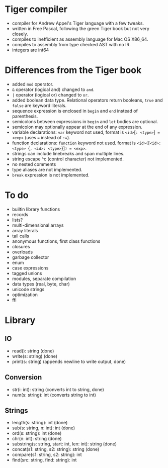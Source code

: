 # Tiger compiler

- compiler for Andrew Appel's Tiger language with a few tweaks.
- written in Free Pascal, following the green Tiger book but not very closely.
- compiles to inefficient as assembly language for Mac OS X86_64.
- compiles to assembly from type checked AST with no IR.
- integers are int64

# Differences from the Tiger book

- added `mod` operator.
- `&` operator (logical and) changed to `and`.
- `|` operator (logical or) changed to `or`.
- added boolean data type. Relational operators return booleans, `true` and `false` are keyword literals.
- sequence expression is enclosed in `begin` and `end` instead of parenthesis.
- semicolons between expressions in `begin` and `let` bodies are optional.
- semicolon may optionally appear at the end of any expression.
- variable declarations: `var` keyword not used, format is `<id>`[`: <type>`]` = <exp>` (uses `=` instead of `:=`).
- function declarations: `function` keyword not used. format is `<id>(`[`<id>: <type> `{`, <id>: <type>`}]`) = <exp>`.
- strings can include linebreaks and span multiple lines.
- string escape \^c (control character) not implemented.
- no nested comments
- type aliases are not implemented.
- `break` expression is not implemented.

# To do

- builtin library functions
- records
- lists?
- multi-dimensional arrays
- array literals
- tail calls
- anonymous functions, first class functions
- closures
- overloads
- garbage collector
- enum
- case expressions
- tagged unions
- modules, separate compilation
- data types (real, byte, char)
- unicode strings
- optimization
- ffi

# Library

## IO

- read(): string                (done)
- write(s: string)              (done)
- print(s: string)              (appends newline to write output, done)

## Conversion

- str(i: int): string           (converts int to string, done)
- num(s: string): int           (converts string to int)

## Strings

- length(s: string): int        (done)
- sub(s: string, n: int): int   (done)
- ord(s: string): int           (done)
- chr(n: int): string           (done)
- substring(s: string, start: int, len: int): string (done)
- concat(s1: string, s2: string): string (done)
- compare(s1: string, s2: string): int
- find(src: string, find: string): int
